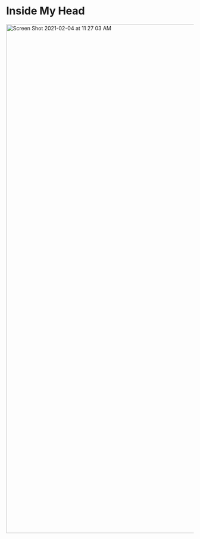 # Inside My Head

<img width="1367" alt="Screen Shot 2021-02-04 at 11 27 03 AM" src="https://user-images.githubusercontent.com/59414750/106938225-f63d1000-66db-11eb-9567-eeeda4e8f30c.png">